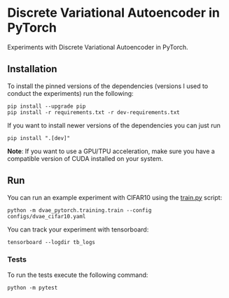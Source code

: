 # Discrete Variational Autoencoder in PyTorch

Experiments with Discrete Variational Autoencoder in PyTorch.

## Installation
To install the pinned versions of the dependencies (versions I used to conduct the experiments)
run the following:
```shell
pip install --upgrade pip
pip install -r requirements.txt -r dev-requirements.txt
```

If you want to install newer versions of the dependencies you can just run
```shell
pip install ".[dev]"
```

**Note**: If you want to use a GPU/TPU acceleration, make sure you have a compatible
version of CUDA installed on your system.

## Run
You can run an example experiment with CIFAR10 using the [train.py](dvae_pytorch/training/train.py)
script:
```shell
python -m dvae_pytorch.training.train --config configs/dvae_cifar10.yaml
```
You can track your experiment with tensorboard:
```shell
tensorboard --logdir tb_logs
```

### Tests
To run the tests execute the following command:
```shell
python -m pytest
```